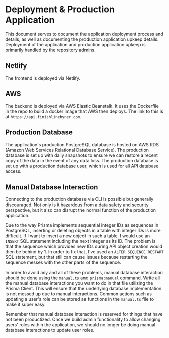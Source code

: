 # Deployment & Production Application

This document serves to document the application deployment process and details, as well as documenting the production application upkeep details.
Deployment of the application and production application upkeep is primarily handled by the repository admins.

## Netlify

The frontend is deployed via Netlify.

## AWS

The backend is deployed via AWS Elastic Beanstalk. It uses the Dockerfile in the repo to build a docker image that AWS then deploys. The link to this is at `https://api.finishlinebyner.com`.

## Production Database

The application's production PostgreSQL database is hosted on AWS RDS (Amazon Web Services Relational Database Service).
The production database is set up with daily snapshots to ensure we can restore a recent copy of the data in the event of any data loss.
The production database is set up with a production database user, which is used for all API database access.

## Manual Database Interaction

Connecting to the production database via CLI is possible but generally discouraged.
Not only is it hazardous from a data safety and security perspective, but it also can disrupt the normal function of the production application.

Due to the way Prisma implements sequential integer IDs as sequences in PostgreSQL, inserting or deleting objects in a table with integer IDs is more difficult.
If I want to insert a new object in such a table, I would use an `INSERT` SQL statement including the next integer as its ID.
The problem is that the sequence which provides new IDs during API object creation would then be behind by 1.
In order to fix that, I've used an `ALTER SEQUENCE RESTART` SQL statement, but that still can cause issues because restarting the sequence messes with the other parts of the sequence.

In order to avoid any and all of these problems, manual database interaction should be done using the [`manual.ts`](https://github.com/Northeastern-Electric-Racing/FinishLine/blob/develop/src/backend/prisma/manual.ts) and `prisma:manual` command.
Write all the manual database interactions you want to do in that file utilizing the Prisma Client.
This will ensure that the underlying database implementation is not messed up due to manual interactions.
Common actions such as updating a user's role can be stored as functions in the `manual.ts` file to make it super easy.

Remember that manual database interaction is reserved for things that have not been productized.
Once we build admin functionality to allow changing users' roles within the application, we should no longer be doing manual database interactions to update user roles.
